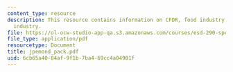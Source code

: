 ```yaml
---
content_type: resource
description: This resource contains information on CFDR, food industry and pharmaceutical
  industry.
file: https://ol-ocw-studio-app-qa.s3.amazonaws.com/courses/esd-290-special-topics-in-supply-chain-management-spring-2005/6cb65a4084af9f1b7ba469cc4a04901f_jpemond_pack.pdf
file_type: application/pdf
resourcetype: Document
title: jpemond_pack.pdf
uid: 6cb65a40-84af-9f1b-7ba4-69cc4a04901f
---
```

